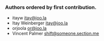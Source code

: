 ### Authors ordered by first contribution.

- itayw <itay@joo.la>
- Itay Weinberger <itay@joo.la>
- orjoola <or@joo.la>
- Vincent Palmer <shift@someone.section.me>


